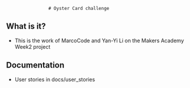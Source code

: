 					# Oyster Card challenge

What is it?
----------

* This is the work of MarcoCode and Yan-Yi Li on the Makers Academy Week2 project


Documentation
-------------

* User stories in docs/user_stories


